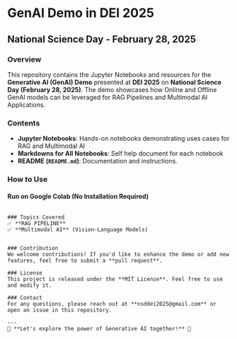 # GenAI Demo in DEI 2025

## National Science Day - February 28, 2025

### Overview
This repository contains the Jupyter Notebooks and resources for the **Generative AI (GenAI) Demo** presented at **DEI 2025** on **National Science Day (February 28, 2025)**.
The demo showcases how Online and Offline GenAI models can be leveraged for RAG Pipelines and Multimodal AI Applications.

### Contents
- **Jupyter Notebooks**: Hands-on notebooks demonstrating uses cases for RAG and Multimodal AI
- **Markdowns for All Notebooks**: Self help document for each notebook 
- **README (`README.md`)**: Documentation and instructions.

### How to Use
#### **Run on Google Colab (No Installation Required)**
```

### Topics Covered
✅ **RAG PIPELINE**      
✅ **Multimodal AI** (Vision-Language Models)  
  

### Contribution
We welcome contributions! If you'd like to enhance the demo or add new features, feel free to submit a **pull request**.

### License
This project is released under the **MIT License**. Feel free to use and modify it.

### Contact
For any questions, please reach out at **nsddei2025@gmail.com** or open an issue in this repository.

---
🚀 **Let's explore the power of Generative AI together!** 🚀

